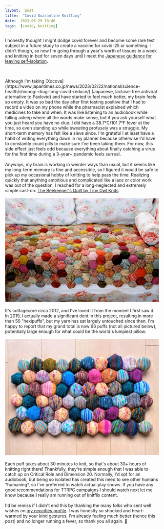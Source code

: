 ```yaml
---
layout:  post
title:  "Covid Quarantine Knitting"
date:  2023-05-29 10:46
tags:  [covid, knitting]  
---
```

I honestly thought I might dodge covid forever and become some rare test subject in a future study to create a vaccine for covid-25 or something. I didn't though, so now I'm going through a year's worth of tissues in a week and knitting in bed for seven days until I meet the <a target="_blank" href="https://www.mhlw.go.jp/stf/covid-19/qa_03.html">Japanese guidance for leaving self-isolation</a>. 
<!--excerpt-->
<br>
<br>
Although I'm taking [Xocova](https://www.japantimes.co.jp/news/2023/02/22/national/science-health/shionogi-drug-long-covid-reduce/) (Japanese, lactose-free antiviral alternative to Paxlovid) and have started to feel much better, my brain feels so empty. It was so bad the day after first testing positive that I had to record a video on my phone while the pharmacist explained which medicines to take and when. It was like listening to an audiobook while falling asleep where all the words make sense, but if you ask yourself what you just heard you have no clue. I did have a 38.7°C/101.7°F fever at the time, so even standing up while sweating profusely was a struggle. My short-term memory has felt like a sieve since. I'm grateful I at least have a habit of writing everything down in my planner because otherwise I'd have to constantly count pills to make sure I've been taking them. For now, this side effect just feels odd because everything about finally catching a virus for the first time during a 3-year+ pandemic feels surreal. 
<br>
<br>
Anyways, my brain is working in weirder ways than usual, but it seems like my long-term memory is fine and accessible, so I figured it would be safe to pick up my occasional hobby of knitting to help pass the time. Realizing quickly that anything ambitious and complicated like a lace or color work was out of the question, I reached for a long-neglected and extremely simple cast-on: <a target="_blank" href="https://tinyowlknits.wordpress.com/the-beekeepers-quilt/">The Beekeeper's Quilt by Tiny Owl Knits</a>. 
<br>
<br>
<img src="/graphics/blog/beekeepers-quilt.png" title="a quilt on a couch that is made of multi-colored knitted hexagonal puffs">
<br>
<br>
It's cottagecore circa 2012, and I've loved it from the moment I first saw it. In 2019, I actually made a significant dent in this project, resulting in more than 50 "hexipuffs", but my yarn has sat largely untouched since then. I'm happy to report that my grand total is now 66 puffs (not all pictured below), potentially large enough for what could be the world's lumpiest pillow. 
<br>
<br>
<img src="/graphics/blog/hexipuffs.png" title="multi-colored knitted hexagonal puffs arranged with sides touching to form a rectangle shape">
<br>
<br>
Each puff takes about 30 minutes to knit, so that's about 30+ hours of knitting right there! Thankfully, they're simple enough that I was able to catch up on Critical Role and Dimension 20. Normally, I'd opt for an audiobook, but being so isolated has created this need to see other humans *humaning*, so I've preferred to watch actual play shows. If you have any good recommendations for TTRPG campaigns I should watch next let me know because I really am running out of knitflix content.
<br>
<br>
I'd be remiss if I didn't end this by thanking the many folks who sent well wishes on <a target="_blank" href="https://neocities.org/site/lostletters?event_id=2749392">my neocities profile</a>. I was honestly so shocked and heart-warmed by your kind gestures. I'm already feeling much better (hence this post) and no longer running a fever, so thank you all again. 🥹